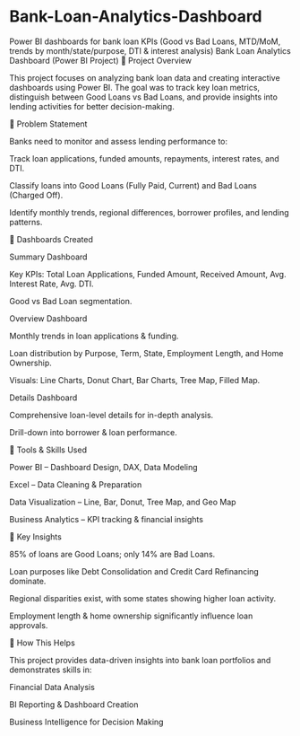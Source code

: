 # Bank-Loan-Analytics-Dashboard
Power BI dashboards for bank loan KPIs (Good vs Bad Loans, MTD/MoM, trends by month/state/purpose, DTI &amp; interest analysis)
Bank Loan Analytics Dashboard (Power BI Project)
🔹 Project Overview

This project focuses on analyzing bank loan data and creating interactive dashboards using Power BI.
The goal was to track key loan metrics, distinguish between Good Loans vs Bad Loans, and provide insights into lending activities for better decision-making.

🔹 Problem Statement

Banks need to monitor and assess lending performance to:

Track loan applications, funded amounts, repayments, interest rates, and DTI.

Classify loans into Good Loans (Fully Paid, Current) and Bad Loans (Charged Off).

Identify monthly trends, regional differences, borrower profiles, and lending patterns.

🔹 Dashboards Created

Summary Dashboard

Key KPIs: Total Loan Applications, Funded Amount, Received Amount, Avg. Interest Rate, Avg. DTI.

Good vs Bad Loan segmentation.

Overview Dashboard

Monthly trends in loan applications & funding.

Loan distribution by Purpose, Term, State, Employment Length, and Home Ownership.

Visuals: Line Charts, Donut Chart, Bar Charts, Tree Map, Filled Map.

Details Dashboard

Comprehensive loan-level details for in-depth analysis.

Drill-down into borrower & loan performance.

🔹 Tools & Skills Used

Power BI – Dashboard Design, DAX, Data Modeling

Excel – Data Cleaning & Preparation

Data Visualization – Line, Bar, Donut, Tree Map, and Geo Map

Business Analytics – KPI tracking & financial insights

🔹 Key Insights

85% of loans are Good Loans; only 14% are Bad Loans.

Loan purposes like Debt Consolidation and Credit Card Refinancing dominate.

Regional disparities exist, with some states showing higher loan activity.

Employment length & home ownership significantly influence loan approvals.

🔹 How This Helps

This project provides data-driven insights into bank loan portfolios and demonstrates skills in:

Financial Data Analysis

BI Reporting & Dashboard Creation

Business Intelligence for Decision Making
